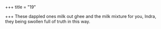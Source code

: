 +++
title = "19"

+++
These dappled ones milk out ghee and the milk mixture for you, Indra, they being swollen full of truth in this way.